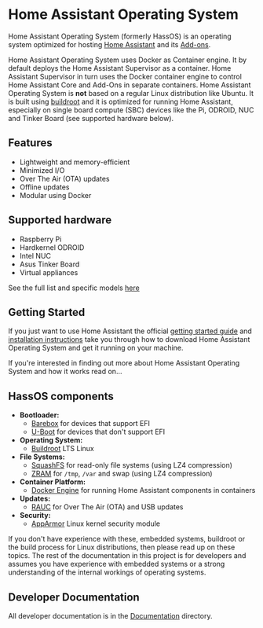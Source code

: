 # Home Assistant Operating System

Home Assistant Operating System (formerly HassOS) is an operating system optimized for hosting [Home Assistant](https://www.home-assistant.io) and its [Add-ons](https://www.home-assistant.io/addons/).

Home Assistant Operating System uses Docker as Container engine. It by default deploys the Home Assistant Supervisor as a container. Home Assistant Supervisor in turn uses the Docker container engine to control Home Assistant Core and Add-Ons in separate containers. Home Assistant Operating System is **not** based on a regular Linux distribution like Ubuntu. It is built using [buildroot](https://buildroot.org/) and it is optimized for running Home Assistant, especially on single board compute (SBC) devices like the Pi, ODROID, NUC and Tinker Board (see supported hardware below).

## Features

- Lightweight and memory-efficient
- Minimized I/O
- Over The Air (OTA) updates
- Offline updates
- Modular using Docker

## Supported hardware

- Raspberry Pi
- Hardkernel ODROID
- Intel NUC
- Asus Tinker Board
- Virtual appliances

See the full list and specific models [here](./Documentation/boards/README.md)

## Getting Started

If you just want to use Home Assistant the official [getting started guide](https://www.home-assistant.io/getting-started/) and [installation instructions](https://www.home-assistant.io/hassio/installation/) take you through how to download Home Assistant Operating System and get it running on your machine.

If you're interested in finding out more about Home Assistant Operating System and how it works read on...

## HassOS components

- **Bootloader:**
  - [Barebox](https://barebox.org/) for devices that support EFI
  - [U-Boot](https://www.denx.de/wiki/U-Boot) for devices that don't support EFI
- **Operating System:**
  - [Buildroot](https://buildroot.org/) LTS Linux
- **File Systems:**
  - [SquashFS](https://www.kernel.org/doc/Documentation/filesystems/squashfs.txt) for read-only file systems (using LZ4 compression)
  - [ZRAM](https://www.kernel.org/doc/Documentation/blockdev/zram.txt) for `/tmp`, `/var` and swap (using LZ4 compression)
- **Container Platform:**
  - [Docker Engine](https://docs.docker.com/engine/) for running Home Assistant components in containers
- **Updates:**
  - [RAUC](https://rauc.io/) for Over The Air (OTA) and USB updates
- **Security:**
  - [AppArmor](https://apparmor.net/) Linux kernel security module

If you don't have experience with these, embedded systems, buildroot or the build process for Linux distributions, then please read up on these topics. The rest of the documentation in this project is for developers and assumes you have experience with embedded systems or a strong understanding of the internal workings of operating systems.

## Developer Documentation

All developer documentation is in the [Documentation](./Documentation) directory.
